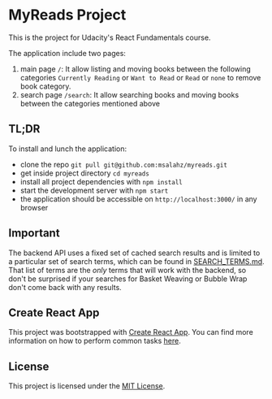 # MyReads Project

This is the project for Udacity's React Fundamentals course. 

The application include two pages:
1. main page `/`: It allow listing and moving books between the following categories `Currently Reading` or `Want to Read` or `Read` or `none` to remove book category.
2. search page `/search`: It allow searching books and moving books between the categories mentioned above

## TL;DR

To install and lunch the application:

* clone the repo `git pull git@github.com:msalahz/myreads.git`
* get inside project directory `cd myreads`
* install all project dependencies with `npm install`
* start the development server with `npm start`
* the application should be accessible on `http://localhost:3000/` in any browser 

## Important
The backend API uses a fixed set of cached search results and is limited to a particular set of search terms, which can be found in [SEARCH_TERMS.md](SEARCH_TERMS.md). That list of terms are the _only_ terms that will work with the backend, so don't be surprised if your searches for Basket Weaving or Bubble Wrap don't come back with any results.

## Create React App

This project was bootstrapped with [Create React App](https://github.com/facebookincubator/create-react-app). You can find more information on how to perform common tasks [here](https://github.com/facebookincubator/create-react-app/blob/master/packages/react-scripts/template/README.md).

License
------------------------------------------------------------------------------

This project is licensed under the [MIT License](LICENSE).